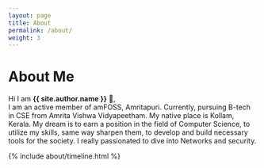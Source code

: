 ```yaml
---
layout: page
title: About
permalink: /about/
weight: 3
---
```


# **About Me**

Hi I am **{{ site.author.name }}** :wave:,<br>
I am an active member of amFOSS, Amritapuri. Currently, pursuing B-tech in CSE from Amrita Vishwa Vidyapeetham.
My native place is Kollam, Kerala. My dream is to earn a position in the field of Computer Science, to utilize my skills, same way sharpen them, to develop and build necessary tools for the society. I really passionated to dive into Networks and security.


<div class="row">
{% include about/timeline.html %}
</div>